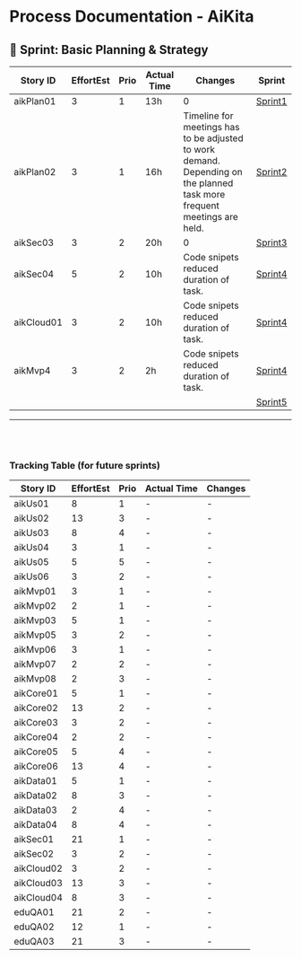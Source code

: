 # Process Documentation - AiKita

## 🏃 Sprint: Basic Planning & Strategy
| Story ID  | EffortEst | Prio | Actual Time | Changes | Sprint |
|-----------|-----------|------|-------------|---------|--------|
| aikPlan01 | 3         | 1    | 13h          | 0       |   [Sprint1](https://github.com/riosarah/AiKita.Planning/blob/main/syp/sprints_overview.md#calendar-sprint-1)   |
| aikPlan02 | 3         | 1    | 16h          | Timeline for meetings has to be adjusted to work demand. Depending on the planned task more frequent meetings are held. |  [Sprint2](https://github.com/riosarah/AiKita.Planning/blob/main/syp/sprints_overview.md#calendar-sprint-2)   |
| aikSec03 |     3     |  2  |      20h     |    0    |   [Sprint3](https://github.com/riosarah/AiKita.Planning/blob/main/syp/sprints_overview.md#calendar-sprint-3)   |
| aikSec04 |     5     |  2  |    10h     |   Code snipets reduced duration of task.   |   [Sprint4](https://github.com/riosarah/AiKita.Planning/blob/main/syp/sprints_overview.md#calendar-sprint-4)   |
| aikCloud01 |     3     |  2  |    10h     |   Code snipets reduced duration of task.   |   [Sprint4](https://github.com/riosarah/AiKita.Planning/blob/main/syp/sprints_overview.md#calendar-sprint-4)   |
| aikMvp4 |     3     |  2  |    2h     |     Code snipets reduced duration of task.   |   [Sprint4](https://github.com/riosarah/AiKita.Planning/blob/main/syp/sprints_overview.md#calendar-sprint-4)    |
|  |          |    |           |        |   [Sprint5](https://github.com/riosarah/AiKita.Planning/blob/main/syp/sprints_overview.md#calendar-sprint-5)   |


---

 

</br></br>
### Tracking Table (for future sprints)
| Story ID  | EffortEst | Prio | Actual Time | Changes |
|-----------|-----------|------|-------------|---------|
| aikUs01   | 8         | 1    | -           | -       |
| aikUs02   | 13         | 3    | -           | -       |
| aikUs03   | 8         | 4    | -           | -       |
| aikUs04   | 3         | 1    | -           | -       |
| aikUs05   | 5         | 5    | -           | -       |
| aikUs06   | 3         | 2    | -           | -       |
| aikMvp01  | 3         | 1    | -           | -       |
| aikMvp02  | 2         | 1    | -           | -       |
| aikMvp03  | 5         | 1    | -           | -       |
| aikMvp05  | 3         | 2    | -           | -       |
| aikMvp06  | 3         | 1    | -           | -       |
| aikMvp07  | 2         | 2    | -           | -       |
| aikMvp08  | 2         | 3    | -           | -       |
| aikCore01 | 5         | 1    | -           | -       |
| aikCore02 | 13         | 2    | -           | -       |
| aikCore03 | 3         | 2    | -           | -       |
| aikCore04 | 2         | 2    | -           | -       |
| aikCore05 | 5         | 4    | -           | -       |
| aikCore06 | 13        | 4   | -           | -       |
| aikData01 | 5         | 1    | -           | -       |
| aikData02 | 8         | 3    | -           | -       |
| aikData03 | 2         | 4    | -           | -       |
| aikData04 | 8         | 4    | -           | -       |
| aikSec01  | 21         | 1    | -           | -       |
| aikSec02  | 3         | 2    | -           | -       |
| aikCloud02| 3         | 2    | -           | -       |
| aikCloud03| 13         | 3    | -           | -       |
| aikCloud04| 8         | 3    | -           | -       |
| eduQA01   | 21        | 2    | -           | -       |
| eduQA02   | 12        | 1    | -           | -       |
| eduQA03   | 21         | 3    | -           | -       |
